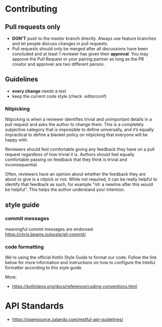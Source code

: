 # Contributing

## Pull requests only

- **DON'T** push to the master branch directly. Always use feature branches and let people discuss changes in pull requests.
- Pull requests should only be merged after all discussions have been concluded and at least 1 reviewer has given their **approval**.
You may approve the Pull Request or your pairing partner as long as the PR creator and approver are two different person.

## Guidelines

- **every change** needs a test
- keep the current code style (check .editorconf)
 

### Nitpicking

Nitpicking is when a reviewer identifies trivial and unimportant details in a pull request and asks the author to change them. 
This is a completely subjective category that is impossible to define universally, and it’s equally impractical to define a blanket policy on nitpicking that everyone will be happy with.

Reviewers should feel comfortable giving any feedback they have on a pull request regardless of how trivial it is. 
Authors should feel equally comfortable passing on feedback that they think is trivial and inconsequential.

Often, reviewers have an opinion about whether the feedback they are about to give is a nitpick or not. 
While not required, it can be really helpful to identify that feedback as such, for example "nit: a newline after this would be helpful". 
This helps the author understand your intention.

## style guide
### commit messages
meaningful commit messages are endorsed: https://chris.beams.io/posts/git-commit/

### code formatting

We're using the official Kotlin Style Guide to format our code.
Follow the link below for more information and instructions on how to configure the IntelliJ formatter according to this style guide.

More:

* https://kotlinlang.org/docs/reference/coding-conventions.html

# API Standards
- https://opensource.zalando.com/restful-api-guidelines/